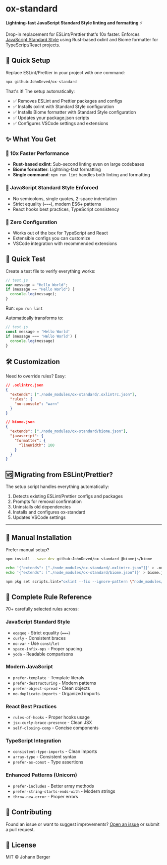 # ox-standard

**Lightning-fast JavaScript Standard Style linting and formatting** ⚡

Drop-in replacement for ESLint/Prettier that's 10x faster. Enforces [JavaScript Standard Style](https://standardjs.com/) using Rust-based oxlint and Biome formatter for TypeScript/React projects.

## 🚀 Quick Setup

Replace ESLint/Prettier in your project with one command:

```bash
npx github:JohnDeved/ox-standard
```

That's it! The setup automatically:
- ✅ Removes ESLint and Prettier packages and configs 
- ✅ Installs oxlint with Standard Style configuration
- ✅ Installs Biome formatter with Standard Style configuration
- ✅ Updates your package.json scripts
- ✅ Configures VSCode settings and extensions

## ✨ What You Get

### 🚀 10x Faster Performance
- **Rust-based oxlint**: Sub-second linting even on large codebases
- **Biome formatter**: Lightning-fast formatting
- **Single command**: `npm run lint` handles both linting and formatting

### 📏 JavaScript Standard Style Enforced
- No semicolons, single quotes, 2-space indentation
- Strict equality (`===`), modern ES6+ patterns
- React hooks best practices, TypeScript consistency

### 🎯 Zero Configuration
- Works out of the box for TypeScript and React
- Extensible configs you can customize
- VSCode integration with recommended extensions

## 🧪 Quick Test

Create a test file to verify everything works:

```javascript
// test.js
var message = "Hello World";
if (message == "Hello World") {
  console.log(message);
}
```

Run: `npm run lint`

Automatically transforms to:
```javascript
// test.js  
const message = 'Hello World'
if (message === 'Hello World') {
  console.log(message)
}
```

## 🛠 Customization

Need to override rules? Easy:

```json
// .oxlintrc.json
{
  "extends": ["./node_modules/ox-standard/.oxlintrc.json"],
  "rules": {
    "no-console": "warn"
  }
}
```

```json
// biome.json  
{
  "extends": ["./node_modules/ox-standard/biome.json"],
  "javascript": {
    "formatter": {
      "lineWidth": 100
    }
  }
}
```

## 🆚 Migrating from ESLint/Prettier?

The setup script handles everything automatically:
1. Detects existing ESLint/Prettier configs and packages
2. Prompts for removal confirmation  
3. Uninstalls old dependencies
4. Installs and configures ox-standard
5. Updates VSCode settings

---

## 📖 Manual Installation

Prefer manual setup?

```bash
npm install --save-dev github:JohnDeved/ox-standard @biomejs/biome

echo '{"extends": ["./node_modules/ox-standard/.oxlintrc.json"]}' > .oxlintrc.json
echo '{"extends": ["./node_modules/ox-standard/biome.json"]}' > biome.json

npm pkg set scripts.lint="oxlint --fix --ignore-pattern \"node_modules/**\" .; biome format --write ."
```

## 🔧 Complete Rule Reference

70+ carefully selected rules across:

### JavaScript Standard Style
- `eqeqeq` - Strict equality (`===`)
- `curly` - Consistent braces  
- `no-var` - Use `const`/`let`
- `space-infix-ops` - Proper spacing
- `yoda` - Readable comparisons

### Modern JavaScript  
- `prefer-template` - Template literals
- `prefer-destructuring` - Modern patterns
- `prefer-object-spread` - Clean objects
- `no-duplicate-imports` - Organized imports

### React Best Practices
- `rules-of-hooks` - Proper hooks usage
- `jsx-curly-brace-presence` - Clean JSX
- `self-closing-comp` - Concise components

### TypeScript Integration
- `consistent-type-imports` - Clean imports
- `array-type` - Consistent syntax  
- `prefer-as-const` - Type assertions

### Enhanced Patterns (Unicorn)
- `prefer-includes` - Better array methods
- `prefer-string-starts-ends-with` - Modern strings
- `throw-new-error` - Proper errors

## 🤝 Contributing

Found an issue or want to suggest improvements? [Open an issue](https://github.com/JohnDeved/ox-standard/issues) or submit a pull request.

## 📄 License

MIT © Johann Berger